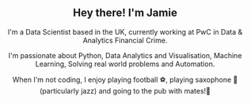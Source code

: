 <h2 align="center">Hey there! I'm Jamie</h2>
<p align="center">I'm a Data Scientist based in the UK, currently working at PwC in Data & Analytics Financial Crime.</p>
<p align="center">I'm passionate about Python, Data Analytics and Visualisation, Machine Learning, Solving real world problems and  Automation.</p>
<p align="center">When I'm not coding, I enjoy playing football ⚽️, playing saxophone 🎷 (particularly jazz) and going to the pub with mates!🍻</p>

